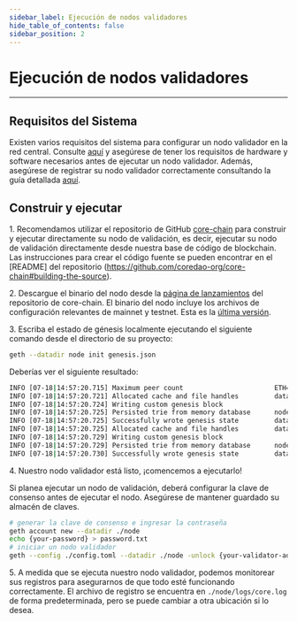 ```yaml
---
sidebar_label: Ejecución de nodos validadores
hide_table_of_contents: false
sidebar_position: 2
---
```


# Ejecución de nodos validadores

---

## Requisitos del Sistema

Existen varios requisitos del sistema para configurar un nodo validador en la red central. Consulte [aquí](../config/validator-node-config.md) y asegúrese de tener los requisitos de hardware y software necesarios antes de ejecutar un nodo validador. Además, asegúrese de registrar su nodo validador correctamente consultando la guía detallada [aquí](/i18n/es/docusaurus-plugin-content-docs/current/Node/validator/validator-register.md).

## Construir y ejecutar

1\. Recomendamos utilizar el repositorio de GitHub [core-chain](https://github.com/coredao-org/core-chain) para construir y ejecutar directamente su nodo de validación, es decir, ejecutar su nodo de validación directamente desde nuestra base de código de blockchain. Las instrucciones para crear el código fuente se pueden encontrar en el [README] del repositorio (https://github.com/coredao-org/core-chain#building-the-source).

2\. Descargue el binario del nodo desde la [página de lanzamientos](https://github.com/coredao-org/core-chain/releases) del repositorio de core-chain. El binario del nodo incluye los archivos de configuración relevantes de mainnet y testnet. Esta es la [última versión](https://github.com/coredao-org/core-chain/releases/latest).

3\. Escriba el estado de génesis localmente ejecutando el siguiente comando desde el directorio de su proyecto:

```bash
geth --datadir node init genesis.json
```

Deberías ver el siguiente resultado:

```bash
INFO [07-18|14:57:20.715] Maximum peer count                       ETH=25 LES=0 total=25
INFO [07-18|14:57:20.721] Allocated cache and file handles         database=/Users/jackcrypto/go/core-chain/node/geth/chaindata cache=16 handles=16
INFO [07-18|14:57:20.724] Writing custom genesis block 
INFO [07-18|14:57:20.725] Persisted trie from memory database      nodes=25 size=87.18kB time=226.129µs gcnodes=0 gcsize=0.00B gctime=0s livenodes=1 livesize=0.00B
INFO [07-18|14:57:20.725] Successfully wrote genesis state         database=chaindata                             hash=d90508…5c034a
INFO [07-18|14:57:20.725] Allocated cache and file handles         database=/Users/jackcrypto/go/core-chain/node/geth/lightchaindata cache=16 handles=16
INFO [07-18|14:57:20.729] Writing custom genesis block 
INFO [07-18|14:57:20.729] Persisted trie from memory database      nodes=25 size=87.18kB time=178.332µs gcnodes=0 gcsize=0.00B gctime=0s livenodes=1 livesize=0.00B
INFO [07-18|14:57:20.730] Successfully wrote genesis state         database=lightchaindata                             hash=d90508…5c034a
```

4\. Nuestro nodo validador está listo, ¡comencemos a ejecutarlo!

Si planea ejecutar un nodo de validación, deberá configurar la clave de consenso antes de ejecutar el nodo. Asegúrese de mantener guardado su almacén de claves.

```bash
# generar la clave de consenso e ingresar la contraseña
geth account new --datadir ./node
echo {your-password} > password.txt
# iniciar un nodo validador
geth --config ./config.toml --datadir ./node -unlock {your-validator-address} --password password.txt  --mine  --allow-insecure-unlock  --cache 8000
```

5\. A medida que se ejecuta nuestro nodo validador, podemos monitorear sus registros para asegurarnos de que todo esté funcionando correctamente. El archivo de registro se encuentra en `./node/logs/core.log` de forma predeterminada, pero se puede cambiar a otra ubicación si lo desea.
